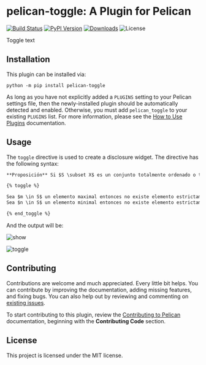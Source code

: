pelican-toggle: A Plugin for Pelican
====================================================

[![Build Status](https://img.shields.io/github/actions/workflow/status/pelican-plugins/pelican-toggle/main.yml?branch=main)](https://github.com/pelican-plugins/pelican-toggle/actions)
[![PyPI Version](https://img.shields.io/pypi/v/pelican-toggle)](https://pypi.org/project/pelican-toggle/)
[![Downloads](https://img.shields.io/pypi/dm/pelican-toggle)](https://pypi.org/project/pelican-toggle/)
![License](https://img.shields.io/pypi/l/pelican-toggle?color=blue)

Toggle text

Installation
------------

This plugin can be installed via:

    python -m pip install pelican-toggle

As long as you have not explicitly added a `PLUGINS` setting to your Pelican settings file, then the newly-installed plugin should be automatically detected and enabled. Otherwise, you must add `pelican_toggle` to your existing `PLUGINS` list. For more information, please see the [How to Use Plugins](https://docs.getpelican.com/en/latest/plugins.html#how-to-use-plugins) documentation.

Usage
-----

The `toggle` directive is used to create a disclosure widget. The directive has the following syntax:

```markdown
**Proposición** Si $S \subset X$ es un conjunto totalmente ordenado o toset y tiene un elemento maximal (resp. minimal) entonces coincide con el máximo (resp. mínimo).

{% toggle %}

Sea $m \in S$ un elemento maximal entonces no existe elemento estrictamente mayor que él. Como $S$ es toset todos los elementos son comparables y por tanto todos son menores que $m$. La unicidad se da por ser poset en particular.
Sea $n \in S$ un elemento minimal entonces no existe elemento estrictamente menor que él. Como $S$ es toset todos los elementos son comparables y por tanto todos son mayores que $n$.

{% end_toggle %}
````

And the output will be:

![show](show.png)

![toggle](output.png)

Contributing
------------

Contributions are welcome and much appreciated. Every little bit helps. You can contribute by improving the documentation, adding missing features, and fixing bugs. You can also help out by reviewing and commenting on [existing issues][].

To start contributing to this plugin, review the [Contributing to Pelican][] documentation, beginning with the **Contributing Code** section.

[existing issues]: https://github.com/pelican-plugins/pelican-toggle/issues
[Contributing to Pelican]: https://docs.getpelican.com/en/latest/contribute.html

License
-------

This project is licensed under the MIT license.
